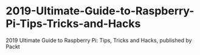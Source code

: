 # 2019-Ultimate-Guide-to-Raspberry-Pi-Tips-Tricks-and-Hacks
2019 Ultimate Guide to Raspberry Pi: Tips, Tricks and Hacks, published by Packt
